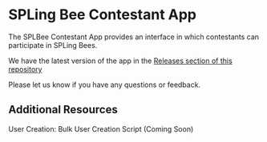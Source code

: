 
# SPLing Bee Contestant App

The SPLBee Contestant App provides an interface in which contestants can participate in SPLing Bees. 

We have the latest version of the app in the [Releases section of this repository](https://github.com/splunk/spling_bee/releases)

Please let us know if you have any questions or feedback. 


## Additional Resources

User Creation: Bulk User Creation Script (Coming Soon)

